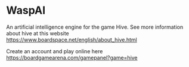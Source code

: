 # WaspAI
An artificial intelligence engine for the game Hive. See more information about hive at this website https://www.boardspace.net/english/about_hive.html 

Create an account and play online here
https://boardgamearena.com/gamepanel?game=hive
